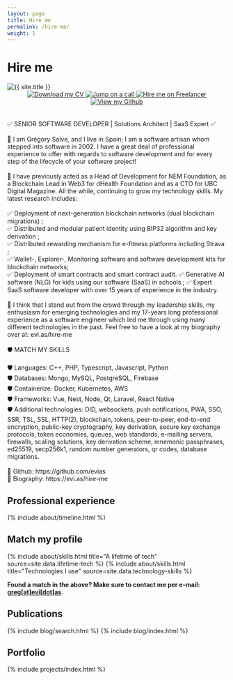 ```yaml
---
layout: page
title: Hire me
permalink: /hire-me/
weight: 1
---
```


# **Hire me**

<!-- Fine Circle Responsive Image -->
<div id="container" class="my-2">
  <div id="dummy"></div>
  <div id="element">
    <img src="{{ site.author.image }}" alt="{{ site.title }}" class="circle-image wow animated zoomIn" data-wow-delay=".1s">
  </div>
</div>

<div style="text-align: center;">
  <a href='https://files.evias.be/CV.pdf' target="_blank">
    <img alt='Download my CV' src='https://img.shields.io/badge/Download_my CV-100000?style=for-the-badge&logo=Download my CV&logoColor=white&labelColor=0786E1&color=0786E1'/>
  </a>
  <a href='https://calendly.com/ubcdigital/hire-me' target="_blank">
    <img alt='Jump on a call' src='https://img.shields.io/badge/Jump_on a call-100000?style=for-the-badge&logo=Jump on a call&logoColor=white&labelColor=00C781&color=00C781'/>
  </a>
  <a href='https://www.freelancer.com/u/ubcdigital' target="_blank">
    <img alt='Hire me on Freelancer' src='https://img.shields.io/badge/Hire_me on Freelancer-100000?style=for-the-badge&logo=Hire me on Freelancer&logoColor=white&labelColor=00C781&color=00C781'/>
  </a>
  <a href='https://github.com/evias' target="_blank">
    <img alt='View my Github' src='https://img.shields.io/badge/View_my Github-100000?style=for-the-badge&logo=View my Github&logoColor=white&labelColor=F1C40F&color=F1C40F'/>
  </a>
</div>

<div class="row">
<br /><br />
✅ SENIOR SOFTWARE DEVELOPER | Solutions Architect | SaaS Expert ✅
<br /><br />
👋 I am Grégory Saive, and I live in Spain; I am a software artisan whom stepped into
software in 2002. I have a great deal of professional experience to offer with regards
to software development and for every step of the lifecycle of your software project!
<br /><br />
🧐 I have previously acted as a Head of Development for NEM Foundation, as a Blockchain
Lead in Web3 for dHealth Foundation and as a CTO for UBC Digital Magazine. All the while,
continuing to grow my technology skills. My latest research includes: 
<br /><br />
✅ Deployment of next-generation blockchain networks (dual blockchain migrations) ;<br />
✅ Distributed and modular patient identity using BIP32 algorithm and key derivation ;<br />
✅ Distributed rewarding mechanism for e-fitness platforms including Strava ;<br />
✅ Wallet-, Explorer-, Monitoring software and software development kits for blockchain networks;<br />
✅ Deployment of smart contracts and smart contract audit.
✅ Generative AI software (NLG) for kids using our software (SaaS) in schools ;
✅ Expert SaaS software developer with over 15 years of experience in the industry.
<br /><br />
👥 I think that I stand out from the crowd through my leadership skills, my enthusiasm for emerging technologies and my 17-years long professional experience as a software engineer which led me through using many different technologies in the past. Feel free to have a look at my biography over at: evi.as/hire-me
<br /><br />
🛡 MATCH MY SKILLS
<br /><br />
🛡 Languages: C++, PHP, Typescript, Javascript, Python<br />
🛡 Databases: Mongo, MySQL, PostgreSQL, Firebase<br />
🛡 Containerize: Docker, Kubernetes, AWS<br />
🛡 Frameworks: Vue, Nest, Node, Qt, Laravel, React Native<br />
🛡 Additional technologies: DID, websockets, push notifications, PWA, SSO, SSR, TSL,
SSL, HTTP(2), blockchain, tokens, peer-to-peer, end-to-end encryption, public-key
cryptography, key derivation, secure key exchange protocols, token economies, queues,
web standards, e-mailing servers, firewalls, scaling solutions, key derivation scheme,
mnemonic passphrases, ed25519, secp256k1, random number generators, qr codes, database
migrations. 
<br /><br />
🧐 Github: https://github.com/evias<br />
🧐 Biography: https://evi.as/hire-me
</div>

<h2>Professional experience</h2>
<div class="row">
{% include about/timeline.html %}
</div>

<h2>Match my profile</h2>
<div class="row">
{% include about/skills.html title="A lifetime of tech" source=site.data.lifetime-tech %}
{% include about/skills.html title="Technologies I use" source=site.data.technology-skills %}

<b>Found a match in the above? Make sure to contact me per e-mail: <u>greg[at]evi[dot]as</u>.</b>
</div>

<h2>Publications</h2>
<div class="row">
{% include blog/search.html %}
{% include blog/index.html %}
</div>

<h2>Portfolio</h2>
<div class="row">
{% include projects/index.html %}
</div>
